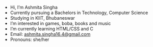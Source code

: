 - Hi, I’m Ashmita Singha
- Currently pursuing a Bachelors in Technology, Computer Science
- Studying in KIIT, Bhubaneswar
- I’m interested in games, boba, books and music
- I’m currently learning HTML/CSS and C
- Email: ashmita.singha16.4@gmail.com
- Pronouns: she/her

<!---
haera16/haera16 is a ✨ special ✨ repository because its `README.md` (this file) appears on your GitHub profile.
You can click the Preview link to take a look at your changes.
--->
